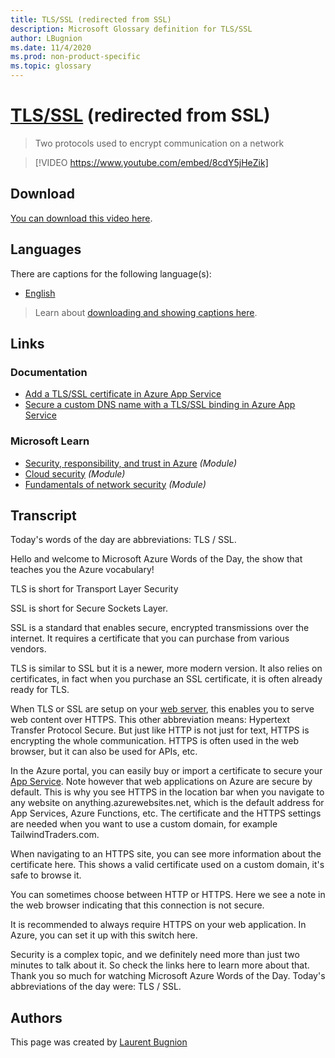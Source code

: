 ```yaml
---
title: TLS/SSL (redirected from SSL)
description: Microsoft Glossary definition for TLS/SSL
author: LBugnion
ms.date: 11/4/2020
ms.prod: non-product-specific
ms.topic: glossary
---
```


# [TLS/SSL](/glossary/term/tls-ssl/ssl) (redirected from SSL)

> Two protocols used to encrypt communication on a network

> [!VIDEO https://www.youtube.com/embed/8cdY5jHeZik]

## Download

[You can download this video here](https://msglossarystore.blob.core.windows.net/videos/tls-ssl.en.mp4).

## Languages

There are captions for the following language(s):

- [English](https://msglossarystore.blob.core.windows.net/captions/tls-ssl.en.en.srt)

> Learn about [downloading and showing captions here](/glossary/captions).

## Links

### Documentation

- [Add a TLS/SSL certificate in Azure App Service](http://gslb.ch/463)
- [Secure a custom DNS name with a TLS/SSL binding in Azure App Service](http://gslb.ch/464)

### Microsoft Learn

- [Security, responsibility, and trust in Azure](http://gslb.ch/459) *(Module)*
- [Cloud security](http://gslb.ch/465) *(Module)*
- [Fundamentals of network security](http://gslb.ch/460) *(Module)*

## Transcript

Today's words of the day are abbreviations: TLS / SSL.

Hello and welcome to Microsoft Azure Words of the Day, the show that teaches you the Azure vocabulary!

TLS is short for Transport Layer Security

SSL is short for Secure Sockets Layer.

SSL is a standard that enables secure, encrypted transmissions over the internet. It requires a certificate that you can purchase from various vendors.

TLS is similar to SSL but it is a newer, more modern version. It also relies on certificates, in fact when you purchase an SSL certificate, it is often already ready for TLS.

When TLS or SSL are setup on your [web server](/glossary/term/app-service/web-server), this enables you to serve web content over HTTPS. This other abbreviation means: Hypertext Transfer Protocol Secure. But just like HTTP is not just for text, HTTPS is encrypting the whole communication. HTTPS is often used in the web browser, but it can also be used for APIs, etc.

In the Azure portal, you can easily buy or import a certificate to secure your [App Service](/glossary/term/app-service). Note however that web applications on Azure are secure by default. This is why you see HTTPS in the location bar when you navigate to any website on anything.azurewebsites.net, which is the default address for App Services, Azure Functions, etc. The certificate and the HTTPS settings are needed when you want to use a custom domain, for example TailwindTraders.com.

When navigating to an HTTPS site, you can see more information about the certificate here. This shows a valid certificate used on a custom domain, it's safe to browse it.

You can sometimes choose between HTTP or HTTPS. Here we see a note in the web browser indicating that this connection is not secure.

It is recommended to always require HTTPS on your web application. In Azure, you can set it up with this switch here.

Security is a complex topic, and we definitely need more than just two minutes to talk about it. So check the links here to learn more about that. Thank you so much for watching Microsoft Azure Words of the Day. Today's abbreviations of the day were: TLS / SSL.

## Authors

This page was created by [Laurent Bugnion](http://twitter.com/@LBugnion)
